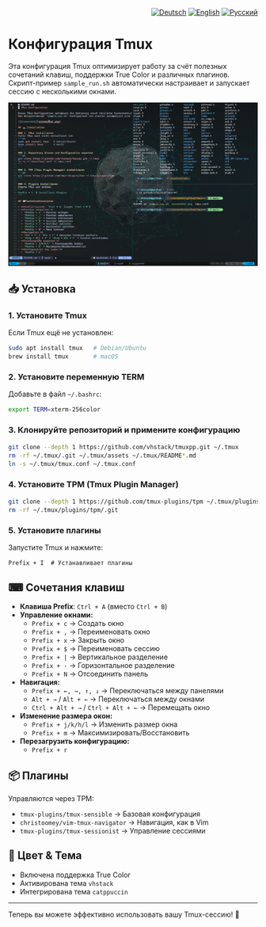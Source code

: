 <p align="right">
  <a href="README.md"><img src="https://flagcdn.com/16x12/de.png" alt="Deutsch" title="Zur deutschen Version wechseln" /></a>  
  <a href="README.en.md"><img src="https://flagcdn.com/16x12/gb.png" alt="English" title="Switch to English" /></a>  
  <a href="README.ru.md"><img src="https://flagcdn.com/16x12/ru.png" alt="Русский" title="Переключиться на русскую версию" /></a>
</p>

# Конфигурация Tmux

Эта конфигурация Tmux оптимизирует работу за счёт полезных сочетаний клавиш, поддержки True Color и различных плагинов.  
Скрипт-пример `sample_run.sh` автоматически настраивает и запускает сессию с несколькими окнами.

![Скриншот](assets/screenshot.png)

## 📥 Установка

### 1. Установите Tmux
Если Tmux ещё не установлен:
```sh
sudo apt install tmux   # Debian/Ubuntu
brew install tmux       # macOS
```

### 2. Установите переменную TERM
Добавьте в файл `~/.bashrc`:
```sh
export TERM=xterm-256color
```

### 3. Клонируйте репозиторий и примените конфигурацию
```sh
git clone --depth 1 https://github.com/vhstack/tmuxpp.git ~/.tmux
rm -rf ~/.tmux/.git ~/.tmux/assets ~/.tmux/README*.md
ln -s ~/.tmux/tmux.conf ~/.tmux.conf
```

### 4. Установите TPM (Tmux Plugin Manager)
```sh
git clone --depth 1 https://github.com/tmux-plugins/tpm ~/.tmux/plugins/tpm
rm -rf ~/.tmux/plugins/tpm/.git
```

### 5. Установите плагины
Запустите Tmux и нажмите:
```
Prefix + I  # Устанавливает плагины
```

## ⌨ Сочетания клавиш

- **Клавиша Prefix**: `Ctrl + A` (вместо `Ctrl + B`)
- **Управление окнами:**
  - `Prefix + c` → Создать окно
  - `Prefix + ,` → Переименовать окно
  - `Prefix + x` → Закрыть окно
  - `Prefix + $` → Переименовать сессию
  - `Prefix + |` → Вертикальное разделение
  - `Prefix + -` → Горизонтальное разделение
  - `Prefix + N` → Отсоединить панель
- **Навигация:**
  - `Prefix + ←, →, ↑, ↓` → Переключаться между панелями
  - `Alt + →` / `Alt + ←` → Переключаться между окнами
  - `Ctrl + Alt + →` / `Ctrl + Alt + ←` → Перемещать окно
- **Изменение размера окон:**
  - `Prefix + j/k/h/l` → Изменить размер окна
  - `Prefix + m` → Максимизировать/Восстановить
- **Перезагрузить конфигурацию:**
  - `Prefix + r`

## 📦 Плагины
Управляются через TPM:
- `tmux-plugins/tmux-sensible` → Базовая конфигурация
- `christoomey/vim-tmux-navigator` → Навигация, как в Vim
- `tmux-plugins/tmux-sessionist` → Управление сессиями

## 🎨 Цвет & Тема
- Включена поддержка True Color
- Активирована тема `vhstack`
- Интегрирована тема `catppuccin`

---
Теперь вы можете эффективно использовать вашу Tmux-сессию! 🚀
